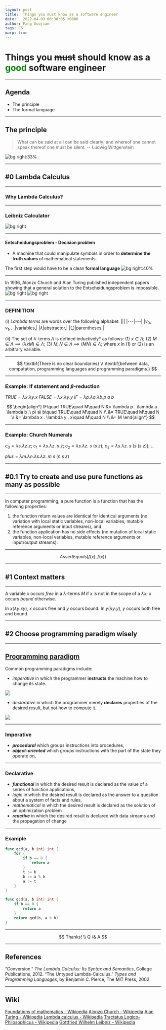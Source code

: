 ```yaml
---
layout: post
title:  Things you must know as a software engineer
date:   2022-04-09 00:30:05 +0800
author: Fang Guojian
tags: CS
marp: true
---
```


# Things you ~~must~~ should know as a <span style="color:green">good</span> software engineer

---

## Agenda
- The principle
- The formal language

---

## The principle
> What can be said at all can be said clearly; and whereof one cannot speak thereof one must be silent.
-- Ludwig Wittgenstein

![bg right:33%](../assets/img/81jxMOgdD8L.jpeg)
<!-- Here should be a clear line between the known and the unknown. -->

---

## #0 Lambda Calculus

---

### Why Lambda Calculus?

---

### Leibniz Calculator
![bg right](../assets/img/Leibnitzrechenmaschine.jpeg)
<!-- invented by the German mathematician Gottfried Wilhelm Leibniz around 1672 and completed in 1694. -->

---

#### Entscheidungsproblem - Decision problem
- A machine that could manipulate symbols in order to **determine the truth values** of mathematical statements.

The first step would have to be a clean **formal language**
![bg right:40%](../assets/img/Leibniz.jpg)

---

In 1936, Alonzo Church and Alan Turing published independent papers showing that a general solution to the Entscheidungsproblem is impossible.
![bg right](../assets/img/Alonzo_Church.jpg)
![bg right](../assets/img/Alan_Turing_Aged_16.jpg)
<!-- -->

---

### DEFINITION

(i) *Lambda terms* are words over the following alphabet:
|||
|---|---|
|$v_0, v_1, ...$|variables,|
|$\lambda$|abstractor,|
|$(, )$|parentheses.|

(ii) The set of $\lambda$-terms $\Lambda$ is defined inductively* as follows:
(1) $x \in \Lambda ;$
(2) $M \in \Lambda \implies (\lambda x M) \in \Lambda ;$
(3) $M, N \in \Lambda \implies (M N) \in \Lambda;$
where $x$ in (1) or (2) is an arbitrary variable.

---

$$
\textbf{There is no clear boundaries} \\
\textbf{between data, computation, programming languages and programming paradigms.}
$$

---

### Example: If statement and $\beta$-reduction
$TRUE=\lambda x . \lambda y . x$
$FALSE=\lambda x . \lambda y . y$
$IF=\lambda p . \lambda a . \lambda b . p\ a\ b$

$$
\begin{align*}
IF\quad TRUE\quad M\quad N &= \lambda p . \lambda a . \lambda b .\ p\ a\ b\quad TRUE\quad M\quad N \\
                           &= TRUE\quad M\quad N \\
                           &= \lambda x . \lambda y . x\quad M\quad N \\
                           &= M
\end{align*}
$$

---

### Example: Church Numerals

$c_0 = \lambda s. \lambda z. z;$
$c_1 = \lambda s. \lambda z.\ s\ z;$
$c_2 = \lambda s. \lambda z.\ s\ (s\ z);$
$c_3 = \lambda s. \lambda z.\ s\ (s\ (s\ z));$
$...$

$plus = \lambda m. \lambda n. \lambda s. \lambda z.\ m\ s\ (n\ s\ z)$
<!-- s: successor, z: zero -->

---

## #0.1 Try to create and use pure functions as many as possible

---

In computer programming, a pure function is a function that has the following properties:
1. the function return values are identical for identical arguments (no variation with local static variables, non-local variables, mutable reference arguments or input streams), and
2. the function application has no side effects (no mutation of local static variables, non-local variables, mutable reference arguments or input/output streams).

---

$$AssertEquals(f(x), f(x))$$

---

## #1 Context matters

---

A variable $x$ occurs *free* in a $\lambda$-terms $M$ if $x$ is not in the scope of a $\lambda x$; $x$ occurs *bound* otherwise.

In $x (\lambda y.xy)$, $x$ occurs free and $y$ occurs bound.
In $y (\lambda y.y)$, $y$ occurs both free and bound.

---

## #2 Choose programming paradigm wisely

---

## [Programming paradigm](https://en.wikipedia.org/wiki/Programming_paradigm)

Common programming paradigms include:

- *imperative* in which the programmer **instructs** the machine how to change its state.

![](../assets/img/imperative.svg)
<!-- 
@startuml
digraph G {
rankdir="LR";
    "State 0" -> "State 1" [label="action 0"]
    "State 1" -> "State 2" [label="action 1"]
    "State 2" -> "State ???" [label="action 2...N"]
} 
@enduml
-->

- *declarative* in which the programmer merely **declares** properties of the desired result, but not how to compute it.

![](../assets/img/declarative.svg)
<!--
@startuml
digraph G {
rankdir="LR";
    "State 0" -> "State N" [label="???"]
} 
@enduml
 -->

---

### Imperative

- ***procedural*** which groups instructions into procedures,
- ***object-oriented*** which groups instructions with the part of the state they operate on,

---

### Declarative

- ***functional*** in which the desired result is declared as the value of a series of function applications,
- *logic* in which the desired result is declared as the answer to a question about a system of facts and rules,
- *mathematical* in which the desired result is declared as the solution of an optimization problem
- ***reactive*** in which the desired result is declared with data streams and the propagation of change

---

### Example

```go
func gcd(a, b int) int {
    for {
        if b == 0 {
            return a
        }
        t := b
        b := a % b
        a := t
    }
}
```

```go
func gcd(a, b int) int {
    if b == 0 {
        return a
    }
    return gcd(b, a % b)
}
```

---

$$ Thanks! \\ Q \& A $$

---

<!-- 
## #3 Semantics matters

--- -->

## References

“Conversion.” *The Lambda Calculus: Its Syntax and Semantics*, College Publications, 2012.
“The Untyped Lambda-Calculus.” *Types and Programming Languages*, by Benjamin C. Pierce, The MIT Press, 2002. 

---

## Wiki
[Foundations of mathematics - Wikipedia](https://en.wikipedia.org/wiki/Foundations_of_mathematics)
[Alonzo Church - Wikipedia](https://en.wikipedia.org/wiki/Alonzo_Church)
[Alan Turing - Wikipedia](https://en.wikipedia.org/wiki/Alan_Turing)
[Lambda calculus - Wikipedia](https://en.wikipedia.org/wiki/Lambda_calculus)
[Tractatus Logico-Philosophicus - Wikipedia](https://en.wikipedia.org/wiki/Tractatus_Logico-Philosophicus)
[Gottfried Wilhelm Leibniz - Wikipedia](https://en.wikipedia.org/wiki/Gottfried_Wilhelm_Leibniz)
